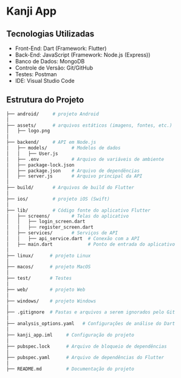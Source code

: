 # Kanji App

## Tecnologias Utilizadas
- Front-End: Dart (Framework: Flutter)
- Back-End: JavaScript (Framework: Node.js (Express))
- Banco de Dados: MongoDB
- Controle de Versão: Git/GitHub
- Testes: Postman
- IDE: Visual Studio Code
<!-- - API: RESTful -->
<!-- - Deploy: Render, Heroku ou Railway -->
<!-- - Acessibilidade: Flutter Colorblind ou Flutter Accessibility -->
<!-- - Integração Contínua: GitHub Actions -->


## Estrutura do Projeto
```bash
├── android/     # projeto Android
│
├── assets/      # arquivos estáticos (imagens, fontes, etc.)
│   ├── logo.png
│
├── backend/     # API em Node.js
│   ├── models/         # Modelos de dados
│   │   ├── User.js
│   ├── .env            # Arquivo de variáveis de ambiente
│   ├── package-lock.json 
│   ├── package.json    # Arquivo de dependências
│   ├── server.js       # Arquivo principal da API
│
├── build/       # Arquivos de build do Flutter
│
├── ios/         # projeto iOS (Swift)
│
├── lib/         # Código fonte do aplicativo Flutter
│   ├── screens/        # Telas do aplicativo
│   │   ├── login_screen.dart
│   │   ├── register_screen.dart
│   ├── services/       # Serviços de API
│   │   ├── api_service.dart  # Conexão com a API
│   ├── main.dart             # Ponto de entrada do aplicativo
│
├── linux/      # projeto Linux
│
├── macos/      # projeto MacOS
│
├── test/       # Testes
│    
├── web/        # projeto Web
│
├── windows/    # projeto Windows
│
├── .gitignore  # Pastas e arquivos a serem ignorados pelo Git
│
├── analysis_options.yaml   # Configurações de análise do Dart
│
├── kanji_app.iml     # Configuração do projeto
│
├── pubspec.lock      # Arquivo de bloqueio de dependências
│
├── pubspec.yaml      # Arquivo de dependências do Flutter
│
├── README.md         # Documentação do projeto
```


<!-- ## Screens
- [x] Splash Screen
- [x] Login
- [ ] Cadastro
- [ ] Tela Inicial (Quiz) -->

<!-- - [ ] Tela do Perfil
- [ ] Tela para escolha de nível -->

<!-- ## Plataformas -->